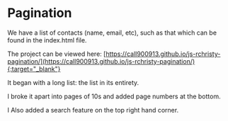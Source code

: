 # Pagination

We have a list of contacts (name, email, etc), such as that which can be found in the index.html file.

The project can be viewed here:
[https://call900913.github.io/js-rchristy-pagination/](https://call900913.github.io/js-rchristy-pagination/){:target="_blank"}

It began with a long list: the list in its entirety.

I broke it apart into pages of 10s and added page numbers at the bottom.

I Also added a search feature on the top right hand corner.
